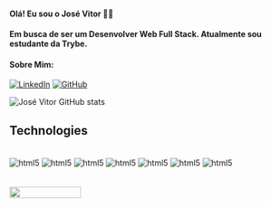 #### Olá! Eu sou o José Vitor 🤙🏽
#### Em busca de ser um Desenvolver Web Full Stack. Atualmente sou estudante da Trybe.
#### Sobre Mim:
[![LinkedIn](https://img.shields.io/badge/linkedin-%230077B5.svg?style=for-the-badge&logo=linkedin&logoColor=white)](https://www.linkedin.com/in/jos%C3%A9-vitor-dev/)
[![GitHub](https://img.shields.io/badge/GitHub-100000?style=for-the-badge&logo=github&logoColor=white)](https://github.com/joseVitor03)

![José Vitor GitHub stats](https://github-readme-stats-anuraghazra1.vercel.app/api?username=joseVitor03&theme=dark&show_icons=true)

## Technologies

<div style="display: inline_block"><br>
    <img align="center" alt="html5" src="https://img.shields.io/badge/typescript-%23007ACC.svg?style=for-the-badge&logo=typescript&logoColor=white" />
    <img align="center" alt="html5" src="https://img.shields.io/badge/react-%2320232a.svg?style=for-the-badge&logo=react&logoColor=%2361DAFB" />
    <img align="center" alt="html5" src="https://img.shields.io/badge/JavaScript-F7DF1E?style=for-the-badge&logo=javascript&logoColor=black" />
    <img align="center" alt="html5" src="https://img.shields.io/badge/HTML5-E34F26?style=for-the-badge&logo=html5&logoColor=white" />
    <img align="center" alt="html5" src="https://img.shields.io/badge/Bootstrap-563D7C?style=for-the-badge&logo=bootstrap&logoColor=white" />
    <img align="center" alt="html5" src="https://img.shields.io/badge/Tailwind_CSS-38B2AC?style=for-the-badge&logo=tailwind-css&logoColor=white" />
    <img align="center" alt="html5" src="https://img.shields.io/badge/Redux-593D88?style=for-the-badge&logo=redux&logoColor=white" />

</div><br><br>

<div style="display: flex"><br>
    <img style="width: 50%" src="https://i.pinimg.com/originals/61/8f/08/618f083c61a7460ce0a6064319af41bd.gif" />
</div>
